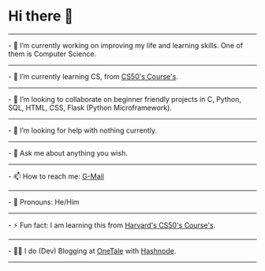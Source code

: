# Hi there 👋

<!--
**SivanJadhav/SivanJadhav** is a ✨ _special_ ✨ repository because its `README.md` (this file) appears on your GitHub profile.
!-->
<hr>
- 🔭 I’m currently working on improving my life and learning skills. One of them is Computer Science.
<hr>
- 🌱 I’m currently learning CS, from <a href="https://cs50.harvard.edu/">CS50's Course's</a>.
<br>
<hr>
- 👯 I’m looking to collaborate on beginner friendly projects in C, Python, SQL, HTML, CSS, Flask (Python Microframework).
<br>
<hr>
- 🤔 I’m looking for help with nothing currently.
<br>
<hr>
- 💬 Ask me about anything you wish.
<br>
<hr>
- 📫 How to reach me: <a mailto href="sivanjaadhav+github@gmail.com">G-Mail</a>
<br>
<hr>
- 🗿 Pronouns: He/Him
<br>
<hr>
- ⚡ Fun fact: I am learning this from <a href="https://cs50.harvard.edu/">Harvard's CS50's Course's</a>.
<br>
<hr>
- ✍🏻 I do (Dev) Blogging at <a href="https://sivanjadhav.hashnode.dev/">OneTale</a> with <a href="https://hashnode.com/">Hashnode</a>.
<br>
<hr>
